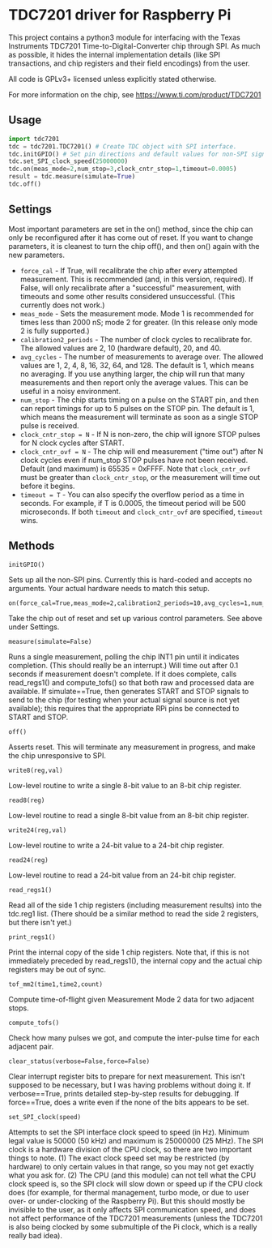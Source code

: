 TDC7201 driver for Raspberry Pi
===============================

This project contains a python3 module for interfacing with the Texas Instruments TDC7201 Time-to-Digital-Converter chip through SPI.
As much as possible, it hides the internal implementation details (like SPI transactions, and chip registers and their field encodings) from the user.

All code is GPLv3+ licensed unless explicitly stated otherwise.

For more information on the chip, see https://www.ti.com/product/TDC7201

Usage
-----

```python
import tdc7201
tdc = tdc7201.TDC7201() # Create TDC object with SPI interface.
tdc.initGPIO() # Set pin directions and default values for non-SPI signals.
tdc.set_SPI_clock_speed(25000000)
tdc.on(meas_mode=2,num_stop=3,clock_cntr_stop=1,timeout=0.0005)
result = tdc.measure(simulate=True)
tdc.off()
```
Settings
--------

Most important parameters are set in the on() method, since the chip can only be reconfigured after it has come out of reset. If you want to change parameters, it is cleanest to turn the chip off(), and then on() again with the new parameters.
* `force_cal` - If True, will recalibrate the chip after every attempted measurement. This is recommended (and, in this version, required). If False, will only recalibrate after a "successful" measurement, with timeouts and some other results considered unsuccessful. (This currently does not work.)
* `meas_mode` - Sets the measurement mode. Mode 1 is recommended for times less than 2000 nS; mode 2 for greater. (In this release only mode 2 is fully supported.)
* `calibration2_periods` - The number of clock cycles to recalibrate for. The allowed values are 2, 10 (hardware default), 20, and 40.
* `avg_cycles` - The number of measurements to average over. The allowed values are 1, 2, 4, 8, 16, 32, 64, and 128. The default is 1, which means no averaging. If you use anything larger, the chip will run that many measurements and then report only the average values. This can be useful in a noisy environment.
* `num_stop` - The chip starts timing on a pulse on the START pin, and then can report timings for up to 5 pulses on the STOP pin. The default is 1, which means the measurement will terminate as soon as a single STOP pulse is received.
* `clock_cntr_stop = N` - If N is non-zero, the chip will ignore STOP pulses for N clock cycles after START.
* `clock_cntr_ovf = N` - The chip will end measurement ("time out") after N clock cycles even if num_stop STOP pulses have not been received. Default (and maximum) is 65535 = 0xFFFF. Note that `clock_cntr_ovf` must be greater than `clock_cntr_stop`, or the measurement will time out before it begins.
* `timeout = T` - You can also specify the overflow period as a time in seconds. For example, if T is 0.0005, the timeout period will be 500 microseconds. If both `timeout` and `clock_cntr_ovf` are specified, `timeout` wins.

Methods
-------

    initGPIO()

Sets up all the non-SPI pins. Currently this is hard-coded and accepts no arguments. Your actual hardware needs to match this setup.

    on(force_cal=True,meas_mode=2,calibration2_periods=10,avg_cycles=1,num_stop=1,clock_cntr_stop=0,clock_cntr_ovf=0xFFFF,timeout=None)

Take the chip out of reset and set up various control parameters. See above under Settings.

    measure(simulate=False)

Runs a single measurement, polling the chip INT1 pin until it indicates completion. (This should really be an interrupt.) Will time out after 0.1 seconds if measurement doesn't complete. If it does complete, calls read_regs1() and compute_tofs() so that both raw and processed data are available. If simulate==True, then generates START and STOP signals to send to the chip (for testing when your actual signal source is not yet available); this requires that the appropriate RPi pins be connected to START and STOP.

    off()

Asserts reset. This will terminate any measurement in progress, and make the chip unresponsive to SPI.

    write8(reg,val)

Low-level routine to write a single 8-bit value to an 8-bit chip register.

    read8(reg)

Low-level routine to read a single 8-bit value from an 8-bit chip register.

    write24(reg,val)

Low-level routine to write a 24-bit value to a 24-bit chip register.

    read24(reg)

Low-level routine to read a 24-bit value from an 24-bit chip register.

    read_regs1()

Read all of the side 1 chip registers (including measurement results) into the tdc.reg1 list. (There should be a similar method to read the side 2 registers, but there isn't yet.)

    print_regs1()

Print the internal copy of the side 1 chip registers. Note that, if this is not immediately preceded by read_regs1(), the internal copy and the actual chip registers may be out of sync.

    tof_mm2(time1,time2,count)

Compute time-of-flight given Measurement Mode 2 data for two adjacent stops.

    compute_tofs()

Check how many pulses we got, and compute the inter-pulse time for each adjacent pair.

    clear_status(verbose=False,force=False)

Clear interrupt register bits to prepare for next measurement. This isn't supposed to be necessary, but I was having problems without doing it. If verbose==True, prints detailed step-by-step results for debugging. If force==True, does a write even if the none of the bits appears to be set.

    set_SPI_clock(speed)

Attempts to set the SPI interface clock speed to speed (in Hz). Minimum legal value is 50000 (50 kHz) and maximum is 25000000 (25 MHz). The SPI clock is a hardware division of the CPU clock, so there are two important things to note. (1) The exact clock speed set may be restricted (by hardware) to only certain values in that range, so you may not get exactly what you ask for. (2) The CPU (and this module) can not tell what the CPU clock speed is, so the SPI clock will slow down or speed up if the CPU clock does (for example, for thermal management, turbo mode, or due to user over- or under-clocking of the Raspberry Pi). But this should mostly be invisible to the user, as it only affects SPI communication speed, and does not affect performance of the TDC7201 measurements (unless the TDC7201 is also being clocked by some submultiple of the Pi clock, which is a really really bad idea).

